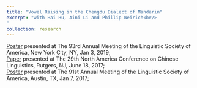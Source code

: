 ```yaml
---
title: "Vowel Raising in the Chengdu Dialect of Mandarin"
excerpt: "with Hai Hu, Aini Li and Phillip Weirich<br/>
"
collection: research
---
```

[Poster](https://yiwenzh29.github.io/presentations/1901lsa) presented at The 93rd Annual Meeting of the Linguistic Society of America, New York City, NY, Jan 3, 2019;<br/>
[Paper](https://yiwenzh29.github.io/presentations/1706naccl) presented at The 29th North America Conference on Chinese Linguistics, Rutgers, NJ, June 18, 2017;<br/>
[Poster](https://yiwenzh29.github.io/presentations/1701lsa) presented at The 91st Annual Meeting of the Linguistic Society of America, Austin, TX, Jan 7, 2017;

